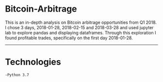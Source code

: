 # Bitcoin-Arbitrage

This is an in-depth analysis on Bitcoin arbitrage opportunities from Q1 2018. I chose 3 days, 2018-01-28, 2018-02-15 and 2018-03-28 and used jupyter lab to explore pandas and displaying dataframes. Through this exploration I found profitable trades, specifically on the first day 2018-01-28. 

---
# Technologies 

``` -Python 3.7 ```

``` -

